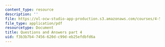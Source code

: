 ```yaml
---
content_type: resource
description: ''
file: https://ol-ocw-studio-app-production.s3.amazonaws.com/courses/4-540-introduction-to-shape-grammars-i-fall-2018/f3b3b7b47456620dc99deb25efdbfd6a_MIT4_540F18_qa4.pdf
file_type: application/pdf
resourcetype: Document
title: Questions and Answers part 4
uid: f3b3b7b4-7456-620d-c99d-eb25efdbfd6a
---
```

